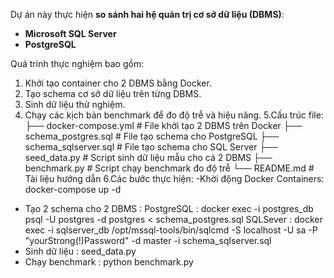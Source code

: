 Dự án này thực hiện **so sánh hai hệ quản trị cơ sở dữ liệu (DBMS)**:  
- **Microsoft SQL Server**  
- **PostgreSQL**  

Quá trình thực nghiệm bao gồm:
1. Khởi tạo container cho 2 DBMS bằng Docker.
2. Tạo schema cơ sở dữ liệu trên từng DBMS.
3. Sinh dữ liệu thử nghiệm.
4. Chạy các kịch bản benchmark để đo độ trễ và hiệu năng.
5.Cấu trúc file:
├── docker-compose.yml # File khởi tạo 2 DBMS trên Docker
├── schema_postgres.sql # File tạo schema cho PostgreSQL
├── schema_sqlserver.sql # File tạo schema cho SQL Server
├── seed_data.py # Script sinh dữ liệu mẫu cho cả 2 DBMS
├── benchmark.py # Script chạy benchmark đo độ trễ
└── README.md # Tài liệu hướng dẫn
6.Các bước thực hiện:
-Khời động Docker Containers: docker-compose up -d
- Tạo 2 schema cho 2 DBMS :
  PostgreSQL : docker exec -i postgres_db psql -U postgres -d postgres < schema_postgres.sql
  SQLSever : docker exec -i sqlserver_db /opt/mssql-tools/bin/sqlcmd -S localhost -U sa -P "yourStrong(!)Password" -d master -i schema_sqlserver.sql
- Sinh dữ liệu : seed_data.py
- Chạy benchmark : python benchmark.py
